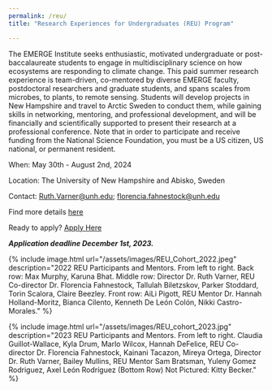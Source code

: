 ```yaml
---
permalink: /reu/
title: "Research Experiences for Undergraduates (REU) Program"

---
```


The EMERGE Institute seeks enthusiastic, motivated undergraduate or post-baccalaureate students to engage in multidisciplinary science on how ecosystems are responding to climate change. This paid summer research experience is team-driven, co-mentored by diverse EMERGE faculty, postdoctoral researchers and graduate students, and spans scales from microbes, to plants, to remote sensing. Students will develop projects in New Hampshire and travel to Arctic Sweden to conduct them, while gaining skills in networking, mentoring, and professional development, and will be financially and scientifically supported to present their research at a professional conference. Note that in order to participate and receive funding from the National Science Foundation, you must be a US citizen, US national, or permanent resident.

When: May 30th - August 2nd, 2024

Location: The University of New Hampshire and Abisko, Sweden

Contact: Ruth.Varner@unh.edu; florencia.fahnestock@unh.edu

Find more details <a href="https://drive.google.com/file/d/17O147ozbPFGOy5PSRdqXkNETGH0Q6dBN/view?usp=drive_link" target="_blank" rel="noopener noreferrer">here</a>

Ready to apply? <a href="https://docs.google.com/forms/d/e/1FAIpQLScoXmxwXgUPbPTdNeCVuIibyDCXFMIpnZX1l-izZ5t4Vi0xQg/viewform?usp=sf_link" target="_blank" rel="noopener noreferrer">Apply Here</a>

***Application deadline December 1st, 2023.***

{% include image.html url="/assets/images/REU_Cohort_2022.jpeg" description="2022 REU Participants and Mentors. From left to right. Back row: Max Murphy, Karuna Bhat. Middle row: Director Dr. Ruth Varner, REU Co-director Dr. Florencia Fahnestock, Tallulah Biletzskov, Parker Stoddard, Torin Scalora, Claire Beezley. Front row: AiLi Pigott, REU Mentor Dr. Hannah Holland-Moritz, Bianca Cilento, Kenneth De León Colón, Nikki Castro-Morales." %}

{% include image.html url="/assets/images/REU_cohort_2023.jpg" description="2023 REU Participants and Mentors. From left to right. Claudia Guillot-Wallace, Kyla Drum, Marlo Wilcox, Hannah DeFelice, REU Co-director Dr. Florencia Fahnestock, Kainani Tacazon, Mireya Ortega, Director Dr. Ruth Varner, Bailey Mullins, REU Mentor Sam Bratsman, Yuleny Gomez Rodriguez, Axel León Rodríguez (Bottom Row) Not Pictured: Kitty Becker." %}
